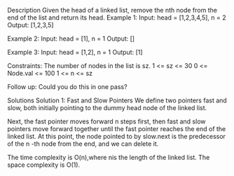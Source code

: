Description
Given the head of a linked list, remove the nth node from the end of the list and return its head.
Example 1:
Input: head = [1,2,3,4,5], n = 2
Output: [1,2,3,5]

Example 2:
Input: head = [1], n = 1
Output: []

Example 3:
Input: head = [1,2], n = 1
Output: [1]
 
Constraints:
The number of nodes in the list is sz.
1 <= sz <= 30
0 <= Node.val <= 100
1 <= n <= sz
 

Follow up: Could you do this in one pass?

Solutions
Solution 1: Fast and Slow Pointers
We define two pointers fast and slow, both initially pointing to the dummy head node of the linked list.

Next, the fast pointer moves forward 
n
 steps first, then fast and slow pointers move forward together until the fast pointer reaches the end of the linked list. At this point, the node pointed to by slow.next is the predecessor of the 
n
-th node from the end, and we can delete it.

The time complexity is 
O(n),where nis the length of the linked list. The space complexity is O(1).
